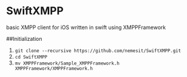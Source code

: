 SwiftXMPP
=========

basic XMPP client for iOS written in swift using XMPPFramework

##Initialization
1. `git clone --recursive https://github.com/nemesit/SwiftXMPP.git`
2. `cd SwiftXMPP`
3. `mv XMPPFramework/Sample_XMPPFramework.h XMPPFramework/XMPPFramework.h`
